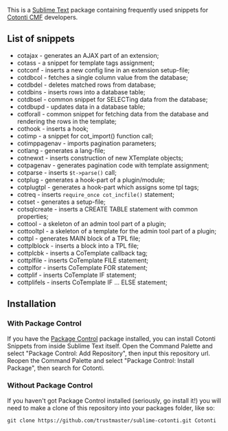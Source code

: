 This is a [Sublime Text][sublime] package containing frequently used snippets for [Cotonti CMF][cotonti] developers.

## List of snippets ##

 * cotajax - generates an AJAX part of an extension;
 * cotass - a snippet for template tags assignment;
 * cotconf - inserts a new config line in an extension setup-file;
 * cotdbcol - fetches a single column value from the database;
 * cotdbdel - deletes matched rows from database;
 * cotdbins - inserts rows into a database table;
 * cotdbsel - common snippet for SELECTing data from the database;
 * cotdbupd - updates data in a database table;
 * cotforall - common snippet for fetching data from the database and rendering the rows in the template;
 * cothook - inserts a hook;
 * cotimp - a snippet for cot_import() function call;
 * cotimppagenav - imports pagination parameters;
 * cotlang - generates a lang-file;
 * cotnewxt - inserts construction of new XTemplate objects;
 * cotpagenav - generates pagination code with template assignment;
 * cotparse - inserts `$t->parse()` call;
 * cotplug - generates a hook-part of a plugin/module;
 * cotplugtpl - generates a hook-part which assigns some tpl tags;
 * cotreq - inserts `require_once cot_incfile()` statement;
 * cotset - generates a setup-file;
 * cotsqlcreate - inserts a CREATE TABLE statement with common properties;
 * cottool - a skeleton of an admin tool part of a plugin;
 * cottooltpl - a skeleton of a template for the admin tool part of a plugin;
 * cottpl - generates MAIN block of a TPL file;
 * cottplblock - inserts a block into a TPL file;
 * cottplcbk - inserts a CoTemplate callback tag;
 * cottplfile - inserts CoTemplate FILE statement;
 * cottplfor - inserts CoTemplate FOR statement;
 * cottplif - inserts CoTemplate IF statement;
 * cottplifels - inserts CoTemplate IF ... ELSE statement;


## Installation ##

### With Package Control ###

If you have the [Package Control][package_control] package installed, you can install Cotonti Snippets from inside Sublime Text itself. Open the Command Palette and select "Package Control: Add Repository", then input this repository url. Reopen the Command Palette and select "Package Control: Install Package", then search for Cotonti.

### Without Package Control ###

If you haven't got Package Control installed (seriously, go install it!) you will need to make a clone of this repository into your packages folder, like so:

    git clone https://github.com/trustmaster/sublime-cotonti.git Cotonti


[sublime]: http://www.sublimetext.com/
[package_control]: http://wbond.net/sublime_packages/package_control
[cotonti]: http://www.cotonti.com